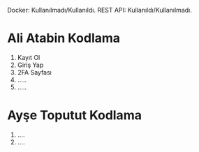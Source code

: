 Docker: Kullanılmadı/Kullanıldı.
REST API: Kullanıldı/Kullanılmadı.

# Ali Atabin Kodlama #
1. Kayıt Ol
2. Giriş Yap
3. 2FA Sayfası
4. .....
5. .....


# Ayşe Toputut Kodlama #
1. ....
2. ....